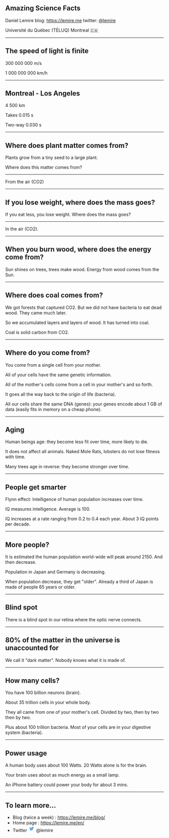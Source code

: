 <!--open with Marp-->

<!-- *template: invert -->
<style>

 *[data-template~="invert"] {
color:white !important;
background-color:#cccccc !important;
}
 *[data-template~="invert"] * {
color:black !important;
background-color:#ccccc !important;
}
.slide h2 {
color:#008dc8;
}
.slide   {
background-color:#ccccc;
}
</style>

<!-- $size: 16:9 -->







## Amazing Science Facts



Daniel Lemire
blog: https://lemire.me 
twitter: [@lemire](https://twitter.com/lemire)

Université du Québec (TÉLUQ)
Montreal :canada:


---
<!-- page_number: true -->

## The speed of light is finite

300 000 000 m/s

1 000 000 000 km/h



---

## Montreal - Los Angeles

4 500 km

Takes 0.015 s

Two-way 0.030 s

---

## Where does plant matter comes from?

Plants grow from a tiny seed to a large plant.

Where does this matter comes from?

---


From the air (CO2)

---

## If you lose weight, where does the mass goes?

If you eat less, you lose weight. Where does the mass goes?

---

In the air (CO2).

---

## When you burn wood, where does the energy come from?

Sun shines on trees, trees make wood. Energy from wood comes from the Sun.

---

## Where does coal comes from?



We got forests that captured CO2. But we did not have bacteria to eat dead wood. They came much later.

So we accumulated layers and layers of wood. It has turned into coal.

Coal is solid carbon from CO2.

---

## Where do you come from?

You come from a single cell from your mother.

All of your cells have the same genetic information.

All of the mother's cells come from a cell in your mother's and so forth.

It goes all the way back to the origin of life (bacteria).

All our cells share the same DNA (genes): your genes encode about 1 GB of data (easily fits in memory on a cheap phone).


---

## Aging

Human beings age: they become less fit over time, more likely to die.

It does not affect all animals. Naked Mole Rats, lobsters do not lose fitness with time.

Many trees age in reverse: they become stronger over time.

---

## People get smarter

Flynn effect: Intelligence of human population increases over time.

IQ measures intelligence. Average is 100.

IQ increases at a rate ranging from 0.2 to 0.4 each year. About 3 IQ points per decade.

---

## More people?

It is estimated the human population world-wide will peak around 2150. And then decrease.

Population in Japan and Germany is decreasing.


When population decrease, they get "older". Already a third of Japan is made of people 65 years or older.

---

## Blind spot

There is a blind spot in our retina where the optic nerve connects.

---

## 80% of the matter in the universe is unaccounted for

We call it "dark matter". Nobody knows what it is made of.




---

## How many  cells?

You have 100 billion neurons (brain).


About 35 trillion cells in your whole body.

They all came from one of your mother's cell. Divided by two, then by two then by two.

Plus about 100 trillion bacteria. Most of your cells are in your digestive system (bacteria).

---

## Power usage

A human body uses about 100 Watts. 20 Watts alone is for the brain.

Your brain uses about as much energy as a small lamp.

An iPhone battery could power your body for about 3 mins.

---

<!-- footer: @lemire -->

## To learn more...


* Blog (twice a week) : https://lemire.me/blog/
* Home page : https://lemire.me/en/
* Twitter <img src="twitter.png" style="width:1.5em"/> @lemire

